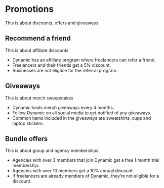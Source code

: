 # Promotions

This is about discounts, offers and giveaways

## Recommend a friend

This is about affiliate discounts

- Dynamic has an affiliate program where freelancers can refer a friend.
- Freelancers and their friends get a 5% discount.
- Businesses are not eligible for the referral program.

## Giveaways

This is about merch sweepstakes

- Dynamic hosts merch giveaways every 4 months.
- Follow Dynamic on all social media to get notified of any giveaways.
- Common items included in the giveaways are sweatshirts, cups and laptop stickers.

## Bundle offers

This is about group and agency memberships

- Agencies with over 3 members  that join Dynamic get a free 1 month trial membership.
- Agencies with over 10 members get a 10% annual discount.
- If freelancers are already members of Dynamic, they’re not eligible for a discount.